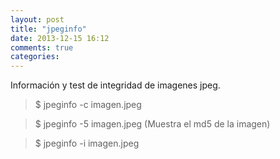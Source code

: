 ```yaml
---
layout: post
title: "jpeginfo"
date: 2013-12-15 16:12
comments: true
categories: 
---
```

Información y test de integridad de imagenes jpeg. 

>$ jpeginfo -c imagen.jpeg 

>$ jpeginfo -5 imagen.jpeg (Muestra el md5 de la imagen) 

>$ jpeginfo -i imagen.jpeg

